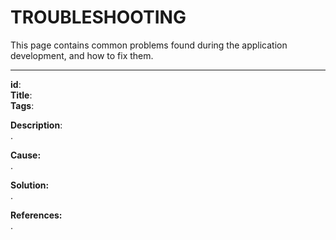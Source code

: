 TROUBLESHOOTING
===============

This page contains common problems found during the application development, and how to fix them.
___

**id**:   
**Title**:   
**Tags**: 

**Description**:   
    .
    
**Cause:**   
    .

**Solution:**   
	.

**References:**   
	.
